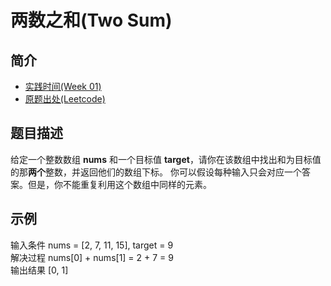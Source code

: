 # 两数之和(Two Sum)
## 简介
* [实践时间(Week 01)](/Weeks/Week_01)
* [原题出处(Leetcode)](https://leetcode-cn.com/problems/two-sum)
## 题目描述  
给定一个整数数组 **nums** 和一个目标值 **target**，请你在该数组中找出和为目标值的那**两个**整数，并返回他们的数组下标。
你可以假设每种输入只会对应一个答案。但是，你不能重复利用这个数组中同样的元素。
## 示例  
输入条件 nums = [2, 7, 11, 15], target = 9  
解决过程 nums[0] + nums[1] = 2 + 7 = 9  
输出结果 [0, 1]  
